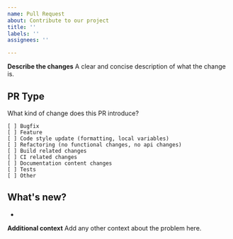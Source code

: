 ```yaml
---
name: Pull Request
about: Contribute to our project
title: ''
labels: ''
assignees: ''

---
```


**Describe the changes**
A clear and concise description of what the change is.

## PR Type
What kind of change does this PR introduce?
```
[ ] Bugfix
[ ] Feature
[ ] Code style update (formatting, local variables)
[ ] Refactoring (no functional changes, no api changes)
[ ] Build related changes
[ ] CI related changes
[ ] Documentation content changes
[ ] Tests
[ ] Other
```

## What's new?
-

**Additional context**
Add any other context about the problem here.
